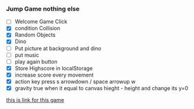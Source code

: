 ### Jump Game nothing else
- [ ] Welcome Game Click
- [x] condition Collision
- [x] Random Objects
- [x] Dino
- [ ] Put picture at background and dino
- [ ] put music
- [ ] play again button 
- [x] Store Highscore in localStorage
- [x] increase score every movement
- [x] action key press s arrowdown / space arrowup w
- [x] gravity true when it equal to canvas hieght - height and change its y=0

[this is link for this game](https://pacharoth.github.io/gameJavascript/src/jumpGame.html)
